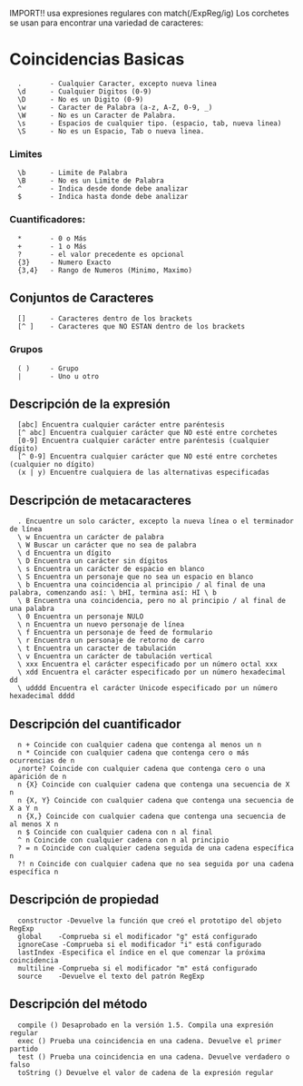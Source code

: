IMPORT!! usa expresiones regulares con match(/ExpReg/ig)
Los corchetes se usan para encontrar una variedad de caracteres:

# Coincidencias Basicas
      .       - Cualquier Caracter, excepto nueva linea
      \d      - Cualquier Digitos (0-9)
      \D      - No es un Digito (0-9)
      \w      - Caracter de Palabra (a-z, A-Z, 0-9, _)
      \W      - No es un Caracter de Palabra.
      \s      - Espacios de cualquier tipo. (espacio, tab, nueva linea)
      \S      - No es un Espacio, Tab o nueva linea.

   ### Limites

      \b      - Limite de Palabra
      \B      - No es un Limite de Palabra
      ^       - Indica desde donde debe analizar
      $       - Indica hasta donde debe analizar

   ### Cuantificadores:

      *       - 0 o Más
      +       - 1 o Más
      ?       - el valor precedente es opcional
      {3}     - Numero Exacto
      {3,4}   - Rango de Numeros (Minimo, Maximo)

## Conjuntos de Caracteres

      []      - Caracteres dentro de los brackets
      [^ ]    - Caracteres que NO ESTAN dentro de los brackets

   ### Grupos

      ( )     - Grupo
      |       - Uno u otro

## Descripción de la expresión

      [abc] Encuentra cualquier carácter entre paréntesis
      [^ abc] Encuentra cualquier carácter que NO esté entre corchetes
      [0-9] Encuentra cualquier carácter entre paréntesis (cualquier dígito)
      [^ 0-9] Encuentra cualquier carácter que NO esté entre corchetes (cualquier no dígito)
      (x | y) Encuentre cualquiera de las alternativas especificadas


## Descripción de metacaracteres

      . Encuentre un solo carácter, excepto la nueva línea o el terminador de línea
      \ w Encuentra un carácter de palabra
      \ W Buscar un carácter que no sea de palabra
      \ d Encuentra un dígito
      \ D Encuentra un carácter sin dígitos
      \ s Encuentra un carácter de espacio en blanco
      \ S Encuentra un personaje que no sea un espacio en blanco
      \ b Encuentra una coincidencia al principio / al final de una palabra, comenzando así: \ bHI, termina así: HI \ b
      \ B Encuentra una coincidencia, pero no al principio / al final de una palabra
      \ 0 Encuentra un personaje NULO
      \ n Encuentra un nuevo personaje de línea
      \ f Encuentra un personaje de feed de formulario
      \ r Encuentra un personaje de retorno de carro
      \ t Encuentra un caracter de tabulación
      \ v Encuentra un carácter de tabulación vertical
      \ xxx Encuentra el carácter especificado por un número octal xxx
      \ xdd Encuentra el carácter especificado por un número hexadecimal dd
      \ udddd Encuentra el carácter Unicode especificado por un número hexadecimal dddd

## Descripción del cuantificador

      n + Coincide con cualquier cadena que contenga al menos un n
      n * Coincide con cualquier cadena que contenga cero o más ocurrencias de n
      ¿norte? Coincide con cualquier cadena que contenga cero o una aparición de n
      n {X} Coincide con cualquier cadena que contenga una secuencia de X n
      n {X, Y} Coincide con cualquier cadena que contenga una secuencia de X a Y n
      n {X,} Coincide con cualquier cadena que contenga una secuencia de al menos X n
      n $ Coincide con cualquier cadena con n al final
      ^ n Coincide con cualquier cadena con n al principio
      ? = n Coincide con cualquier cadena seguida de una cadena específica n
      ?! n Coincide con cualquier cadena que no sea seguida por una cadena específica n

## Descripción de propiedad

      constructor -Devuelve la función que creó el prototipo del objeto RegExp
      global 	-Comprueba si el modificador "g" está configurado
      ignoreCase -Comprueba si el modificador "i" está configurado
      lastIndex -Especifica el índice en el que comenzar la próxima coincidencia
      multiline -Comprueba si el modificador "m" está configurado
      source 	-Devuelve el texto del patrón RegExp


## Descripción del método

      compile () Desaprobado en la versión 1.5. Compila una expresión regular
      exec () Prueba una coincidencia en una cadena. Devuelve el primer partido
      test () Prueba una coincidencia en una cadena. Devuelve verdadero o falso
      toString () Devuelve el valor de cadena de la expresión regular